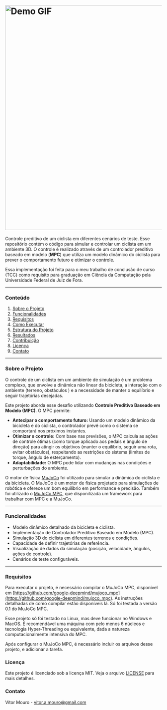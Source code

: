 <h1>
    <a href="docs/demo.gif"><img
        src="docs/demo.gif"
        alt="Demo GIF" width="720"></a>
</h1>

Controle preditivo de um ciclista em diferentes cenários de teste. Esse
repositório contém o código para simular e controlar um ciclista em um ambiente
3D. O controle é realizado através de um controlador preditivo baseado em
modelo (**MPC**) que utiliza um modelo dinâmico do ciclista para prever o
comportamento futuro e otimizar o controle.

Essa implementação foi feita para o meu trabalho de conclusão de curso (TCC)
como requisito para graduação em Ciência da Computação pela Universidade
Federal de Juiz de Fora.

---

### Conteúdo

1.  [Sobre o Projeto](#sobre-o-projeto)
2.  [Funcionalidades](#funcionalidades)
3.  [Requisitos](#requisitos)
4.  [Como Executar](#como-executar)
5.  [Estrutura do Projeto](#estrutura-do-projeto)
6.  [Resultados](#resultados)
7.  [Contribuição](#contribuição)
8.  [Licença](#licença)
9.  [Contato](#contato)

---

### Sobre o Projeto

O controle de um ciclista em um ambiente de simulação é um problema complexo,
que envolve a dinâmica não linear da bicicleta, a interação com o ambiente
(terreno, obstáculos ) e a necessidade de manter o equilíbrio e seguir
trajetórias desejadas.

Este projeto aborda esse desafio utilizando **Controle Preditivo Baseado em
Modelo (MPC)**. O MPC permite:

* **Antecipar o comportamento futuro:** Usando um modelo dinâmico da bicicleta
e do ciclista, o controlador prevê como o sistema se comportará nos próximos
instantes.
* **Otimizar o controle:** Com base nas previsões, o MPC calcula as ações de
controle ótimas (como torque aplicado aos pedais e ângulo de direção) para
atingir os objetivos (manter o equilíbrio, seguir uma rota, evitar obstáculos),
respeitando as restrições do sistema (limites de torque, ângulo de
esterçamento).
* **Adaptabilidade:** O MPC pode lidar com mudanças nas condições e
perturbações do ambiente.

O motor de física [MuJoCo](https://github.com/google-deepmind/mujoco) foi
utilizado para simular a dinâmica do ciclista e da bicicleta. O MuJoCo é um
motor de física projetado para simulações de robótica e oferece um bom
equilíbrio em performance e precisão. Também foi utilizado o [MuJoCo
MPC](https://github.com/google-deepmind/mujoco_mpc), que disponilizada um
framework para trabalhar com MPC e a MuJoCo.

---

### Funcionalidades

* Modelo dinâmico detalhado da bicicleta e ciclista.
* Implementação de Controlador Preditivo Baseado em Modelo (MPC).
* Simulação 3D do ciclista em diferentes terrenos e condições.
* Capacidade de definir trajetórias de referência.
* Visualização de dados da simulação (posição, velocidade, ângulos, ações de controle).
* Cenários de teste configuráveis.

---

### Requisitos

Para executar o projeto, é necessário compilar o MuJoCo MPC, disponível em
[https://github.com/google-deepmind/mujoco_mpc](https://github.com/google-deepmind/mujoco_mpc).
As instruções detalhadas de como compilar estão disponíveis lá. Só foi testada
a versão 0.1 do MuJoCo MPC.

Esse projeto só foi testado no Linux, mas deve funcionar no Windows e MacOS. É
recomendável uma máquina com pelo menos 6 núcleos e tecnologia Hyper-Threading
ou equivalente, dada a natureza computacionalmente intensiva do MPC.

Após configurar o MuJoCo MPC, é necessário incluir os arquivos desse projeto, e
adicionar a tarefa.

### Licença

Este projeto é licenciado sob a licença MIT. Veja o arquivo [LICENSE](LICENSE)
para mais detalhes.

### Contato

Vítor Mouro - [vitor.a.mouro@gmail.com](mailto:vitor.a.mouro@gmail.com)
